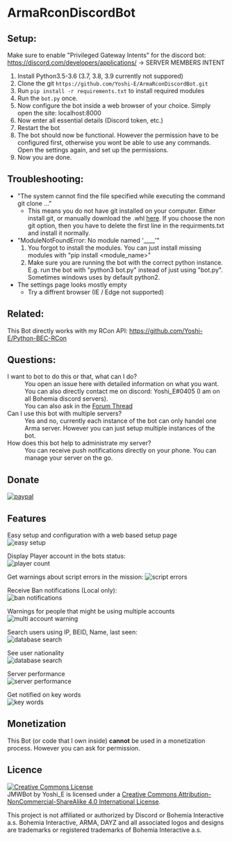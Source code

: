 # ArmaRconDiscordBot

## Setup:
Make sure to enable "Privileged Gateway Intents" for the discord bot:
https://discord.com/developers/applications/
-> SERVER MEMBERS INTENT

1. Install Python3.5-3.6 (3.7, 3.8, 3.9 currently not suppored) 
2. Clone the git `https://github.com/Yoshi-E/ArmaRconDiscordBot.git`
3. Run `pip install -r requirements.txt` to install required modules
4. Run the `bot.py` once.
5. Now configure the bot inside a web browser of your choice. Simply open the site: localhost:8000
6. Now enter all essential details (Discord token, etc.)
7. Restart the bot
8. The bot should now be functional. However the permission have to be configured first, otherwise you wont be able to use any commands. Open the settings again, and set up the permissions.
9. Now you are done.

## Troubleshooting:
 * "The system cannot find the file specified while executing the command git clone ..."
	* This means you do not have git installed on your computer. Either install git, or manually download the .whl [here](https://github.com/Yoshi-E/Python-BEC-RCon). If you choose the non git option, then you have to delete the first line in the requirments.txt and install it normally.
 * "ModuleNotFoundError: No module named '____'"
	1. You forgot to install the modules. You can just install missing modules with "pip install <module_name>"
	2. Make sure you are running the bot with the correct python instance. E.g. run the bot with "python3 bot.py" instead of just using "bot.py". Sometimes windows uses by default python2.
 * The settings page looks mostly empty
	* Try a diffrent browser (IE / Edge not supported)
## Related:
This Bot directly works with my RCon API:
https://github.com/Yoshi-E/Python-BEC-RCon

## Questions:
<dl>
  <dt>I want to bot to do this or that, what can I do?</dt>
  <dd>You open an issue here with detailed information on what you want. You can also directly contact me on discord: Yoshi_E#0405 (I am on all Bohemia discord servers).</dd>
  <dd>You can also ask in the <a href="https://forums.bohemia.net/forums/topic/223835-api-bec-rcon-api-for-python-and-discord/">Forum Thread</a></dd>

  <dt>Can I use this bot with multiple servers?</dt>
  <dd>Yes and no, currently each instance of the bot can only handel one Arma server. However you can just setup multiple instances of the bot.</dd>

  <dt>How does this bot help to administrate my server?</dt>
  <dd>You can receive push notifications directly on your phone. You can manage your server on the go.</dd>
</dl>


## Donate

[![paypal](https://www.paypalobjects.com/en_US/i/btn/btn_donateCC_LG.gif)](https://paypal.me/TeamYoshiE)

## Features

Easy setup and configuration with a web based setup page<br>
![easy setup](https://i.imgur.com/IiIOST2.png)

Display Player account in the bots status:<br>
![player count](https://i.imgur.com/ehjPjF8.png)

Get warnings about script errors in the mission:
![script errors](https://i.imgur.com/5KsgcGR.png) 

Receive Ban notifications (Local only):<br>
![ban notifications](https://i.imgur.com/fXWWblD.png)

Warnings for people that might be using multiple accounts<br>
![multi account warning](https://i.imgur.com/vixaJAg.png)

Search users using IP, BEID, Name, last seen:<br>
![database search](https://i.imgur.com/OolyCBv.png)

See user nationality<br>
![database search](https://i.imgur.com/2huOd6e.png)

Server performance<br>
![server performance](https://i.imgur.com/9aTK480.png)

Get notified on key words<br>
![key words](https://i.imgur.com/3aSGob1.png)

## Monetization
This Bot (or code that I own inside) __cannot__ be used in a monetization process.
However you can ask for permission.

## Licence

<a rel="license" href="http://creativecommons.org/licenses/by-nc-sa/4.0/"><img alt="Creative Commons License" style="border-width:0" src="https://i.creativecommons.org/l/by-nc-sa/4.0/88x31.png" /></a><br /><span xmlns:dct="http://purl.org/dc/terms/" property="dct:title">JMWBot</span> by <span xmlns:cc="http://creativecommons.org/ns#" property="cc:attributionName">Yoshi_E</span> is licensed under a <a rel="license" href="http://creativecommons.org/licenses/by-nc-sa/4.0/">Creative Commons Attribution-NonCommercial-ShareAlike 4.0 International License</a>.<br />

This project is not affiliated or authorized by Discord or Bohemia Interactive a.s. Bohemia Interactive, ARMA, DAYZ and all associated logos and designs are trademarks or registered trademarks of Bohemia Interactive a.s. 

